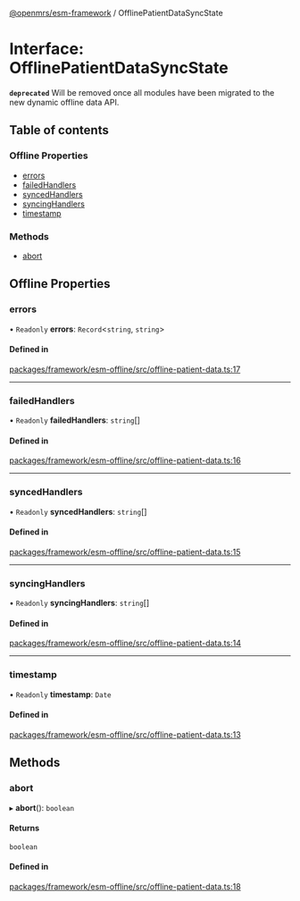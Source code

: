 [@openmrs/esm-framework](../API.md) / OfflinePatientDataSyncState

# Interface: OfflinePatientDataSyncState

**`deprecated`** Will be removed once all modules have been migrated to the new dynamic offline data API.

## Table of contents

### Offline Properties

- [errors](OfflinePatientDataSyncState.md#errors)
- [failedHandlers](OfflinePatientDataSyncState.md#failedhandlers)
- [syncedHandlers](OfflinePatientDataSyncState.md#syncedhandlers)
- [syncingHandlers](OfflinePatientDataSyncState.md#syncinghandlers)
- [timestamp](OfflinePatientDataSyncState.md#timestamp)

### Methods

- [abort](OfflinePatientDataSyncState.md#abort)

## Offline Properties

### errors

• `Readonly` **errors**: `Record`<`string`, `string`\>

#### Defined in

[packages/framework/esm-offline/src/offline-patient-data.ts:17](https://github.com/Vishal772-pixel/openmrs-esm-core/blob/main/packages/framework/esm-offline/src/offline-patient-data.ts#L17)

___

### failedHandlers

• `Readonly` **failedHandlers**: `string`[]

#### Defined in

[packages/framework/esm-offline/src/offline-patient-data.ts:16](https://github.com/Vishal772-pixel/openmrs-esm-core/blob/main/packages/framework/esm-offline/src/offline-patient-data.ts#L16)

___

### syncedHandlers

• `Readonly` **syncedHandlers**: `string`[]

#### Defined in

[packages/framework/esm-offline/src/offline-patient-data.ts:15](https://github.com/Vishal772-pixel/openmrs-esm-core/blob/main/packages/framework/esm-offline/src/offline-patient-data.ts#L15)

___

### syncingHandlers

• `Readonly` **syncingHandlers**: `string`[]

#### Defined in

[packages/framework/esm-offline/src/offline-patient-data.ts:14](https://github.com/Vishal772-pixel/openmrs-esm-core/blob/main/packages/framework/esm-offline/src/offline-patient-data.ts#L14)

___

### timestamp

• `Readonly` **timestamp**: `Date`

#### Defined in

[packages/framework/esm-offline/src/offline-patient-data.ts:13](https://github.com/Vishal772-pixel/openmrs-esm-core/blob/main/packages/framework/esm-offline/src/offline-patient-data.ts#L13)

## Methods

### abort

▸ **abort**(): `boolean`

#### Returns

`boolean`

#### Defined in

[packages/framework/esm-offline/src/offline-patient-data.ts:18](https://github.com/Vishal772-pixel/openmrs-esm-core/blob/main/packages/framework/esm-offline/src/offline-patient-data.ts#L18)
